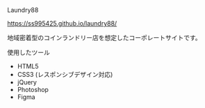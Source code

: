 Laundry88

https://ss995425.github.io/laundry88/

地域密着型のコインランドリー店を想定したコーポレートサイトです。

使用したツール
- HTML5
- CSS3 (レスポンシブデザイン対応)
- jQuery
- Photoshop
- Figma
